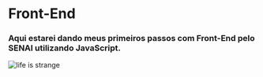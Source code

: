 # Front-End
### Aqui estarei dando meus primeiros passos com Front-End pelo SENAI utilizando JavaScript.

![life is strange](https://github.com/user-attachments/assets/b829b78f-de10-483b-acc9-08e9bbac3b47)

